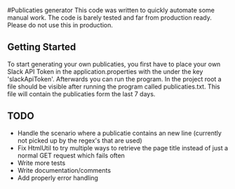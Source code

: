 #Publicaties generator
This code was written to quickly automate some manual work. The code is barely tested and far from production ready. Please do not use this in production.

## Getting Started
To start generating your own publicaties, you first have to place your own Slack API Token in the application.properties with the under the key 'slackApiToken'. Afterwards you can run the program. In the project root a file should be visible after running the program called publicaties.txt. This file will contain the publicaties form the last 7 days.

## TODO
* Handle the scenario where a publicatie contains an new line (currently not picked up by the regex's that are used)
* Fix HtmlUtil to try multiple ways to retrieve the page title instead of just a normal GET request which fails often
* Write more tests
* Write documentation/comments
* Add properly error handling